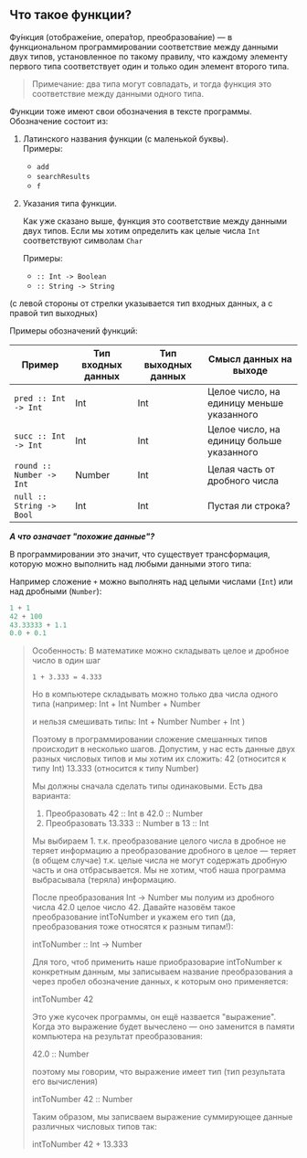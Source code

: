 

## Что такое функции?

Фу́нкция (отображе́ние, опера́тор, преобразова́ние) — в функциональном программировании соответствие между данными двух типов, установленное по такому правилу, что каждому элементу первого типа соответствует один и только один элемент второго типа. 

> Примечание: два типа могут совпадать, и тогда функция это соответствие между данными одного типа.

Функции тоже имеют свои обозначения в тексте программы. Обозначение состоит из:
1. Латинского названия функции (с маленькой буквы).  
    Примеры: 
    * `add`
    * `searchResults`
    * `f`
2. Указания типа функции.  

   Как уже сказано выше, функция это соответствие между данными двух типов. Если мы хотим определить как целые числа `Int` соответствуют символам `Char`



    Примеры:
    * `:: Int -> Boolean`
    * `:: String -> String` 

(с левой стороны от стрелки указывается тип входных данных, а с правой 
тип выходных)

Примеры обозначений функций:

  | Пример | Тип входных данных | Тип выходных данных | Смысл данных на выходе
  |--------|--------------------| --------------------| -----
  | `pred :: Int -> Int` |  Int | Int | Целое число, на единицу меньше указанного
  | `succ :: Int -> Int` | Int | Int | Целое число, на единицу больше указанного
  | `round :: Number -> Int` | Number | Int | Целая часть от дробного числа 
  | `null :: String -> Bool` | Int | Int | Пустая ли строка? 

___А что означает "похожие данные"?___

В программировании это значит, что существует трансформация,
которую можно выполнить над любыми данными этого типа:

Например сложение `+` можно выполнять над целыми числами (`Int`) 
или над дробными (`Number`):

```purescript
1 + 1
42 + 100
43.33333 + 1.1
0.0 + 0.1
```

> Особенность:
>   В математике можно складывать целое и дробное число в один шаг
>   ```
>   1 + 3.333 = 4.333
>   ```
>   Но в компьютере складывать можно только два числа одного типа (например:
>      Int + Int
>      Number + Number
> 
>   и нельзя смешивать типы:
>      Int + Number
>      Number + Int
>      )
> 
>   Поэтому в программировании сложение смешанных типов происходит в несколько шагов.
>   Допустим, у нас есть данные двух разных числовых типов и мы хотим их сложить:
>   42      (относится к типу Int)
>   13.333  (относится к типу Number)
> 
> 
>   Мы должны сначала сделать типы одинаковыми. Есть два варианта:
>   1. Преобразовать 
>        42   :: Int 
>      в 42.0 :: Number
>   2. Преобразовать 
>       13.333 :: Number
>     в 13 :: Int
> 
>   Мы выбираем 1. т.к. преобразование целого числа в дробное не теряет информацию а 
>   преобразование дробного в целое — теряет (в общем случае)
>   т.к. целые числа не могут содержать дробную часть и она отбрасывается. 
>   Мы не хотим, чтоб наша программа выбрасывала (теряла) информацию.
> 
>   После преобразования Int -> Number мы полуим из дробного числа 42.0 целое число 42.
>   Давайте назовём такое преобразование intToNumber и укажем его тип 
>   (да, преобразования тоже относятся к разным типам!):
> 
>   intToNumber :: Int -> Number 
> 
>   Для того, чтоб применить наше приобразоварие intToNumber к конкретным данным, 
>   мы записываем название преобразования а через пробел обозначение данных, 
>   к которым оно применяется:
> 
>   intToNumber 42 
> 
>   Это уже кусочек программы, он ещё назвается "выражение". 
>   Когда это выражение будет вычеслено — оно заменится в памяти компьютера 
>   на результат преобразования:
> 
>   42.0 :: Number
> 
>   поэтому мы говорим, что выражение имеет тип (тип результата его вычисления)
> 
>   intToNumber 42 :: Number
> 
>   Таким образом, мы записваем выражение суммирующее данные различных числовых типов так:
>   
>   intToNumber 42 + 13.333 
